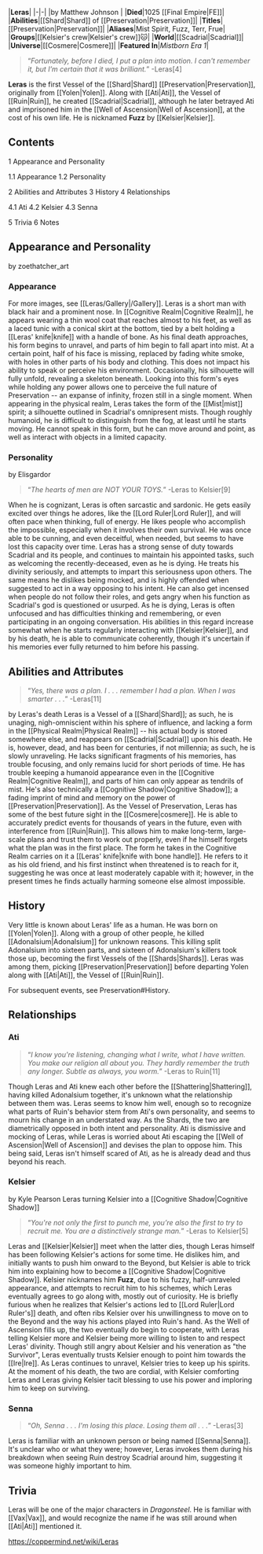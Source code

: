|**Leras**|
|-|-|
|by  Matthew Johnson |
|**Died**|1025 [[Final Empire\|FE]]|
|**Abilities**|[[Shard\|Shard]] of [[Preservation\|Preservation]]|
|**Titles**|[[Preservation\|Preservation]]|
|**Aliases**|Mist Spirit, Fuzz, Terr, Frue|
|**Groups**|[[Kelsier's crew\|Kelsier's crew]]🐱︎|
|**World**|[[Scadrial\|Scadrial]]|
|**Universe**|[[Cosmere\|Cosmere]]|
|**Featured In**|*Mistborn Era 1*|

>“*Fortunately, before I died, I put a plan into motion. I can't remember it, but I’m certain that it was brilliant.*”
\-Leras[4]


**Leras** is the first Vessel of the [[Shard\|Shard]] [[Preservation\|Preservation]], originally from [[Yolen\|Yolen]]. Along with [[Ati\|Ati]], the Vessel of [[Ruin\|Ruin]], he created [[Scadrial\|Scadrial]], although he later betrayed Ati and imprisoned him in the [[Well of Ascension\|Well of Ascension]], at the cost of his own life. He is nicknamed **Fuzz** by [[Kelsier\|Kelsier]].

## Contents

1 Appearance and Personality

1.1 Appearance
1.2 Personality


2 Abilities and Attributes
3 History
4 Relationships

4.1 Ati
4.2 Kelsier
4.3 Senna


5 Trivia
6 Notes


## Appearance and Personality
 by  zoethatcher_art 
### Appearance
For more images, see [[Leras/Gallery\|/Gallery]].
Leras is a short man with black hair and a prominent nose. In [[Cognitive Realm\|Cognitive Realm]], he appears wearing a thin wool coat that reaches almost to his feet, as well as a laced tunic with a conical skirt at the bottom, tied by a belt holding a [[Leras' knife\|knife]] with a handle of bone. As his final death approaches, his form begins to unravel, and parts of him begin to fall apart into mist. At a certain point, half of his face is missing, replaced by fading white smoke, with holes in other parts of his body and clothing. This does not impact his ability to speak or perceive his environment. Occasionally, his silhouette will fully unfold, revealing a skeleton beneath. Looking into this form's eyes while holding any power allows one to perceive the full nature of Preservation -- an expanse of infinity, frozen still in a single moment.
When appearing in the physical realm, Leras takes the form of the [[Mist\|mist]] spirit; a silhouette outlined in Scadrial's omnipresent mists. Though roughly humanoid, he is difficult to distinguish from the fog, at least until he starts moving. He cannot speak in this form, but he can move around and point, as well as interact with objects in a limited capacity.


### Personality
 by  Elisgardor 
>“*The hearts of men are NOT YOUR TOYS.*”
\-Leras to Kelsier[9]


When he is cognizant, Leras is often sarcastic and sardonic. He gets easily excited over things he adores, like the [[Lord Ruler\|Lord Ruler]], and will often pace when thinking, full of energy. He likes people who accomplish the impossible, especially when it involves their own survival. He was once able to be cunning, and even deceitful, when needed, but seems to have lost this capacity over time.
Leras has a strong sense of duty towards Scadrial and its people, and continues to maintain his appointed tasks, such as welcoming the recently-deceased, even as he is dying. He treats his divinity seriously, and attempts to impart this seriousness upon others. The same means he dislikes being mocked, and is highly offended when suggested to act in a way opposing to his intent. He can also get incensed when people do not follow their roles, and gets angry when his function as Scadrial's god is questioned or usurped.
As he is dying, Leras is often unfocused and has difficulties thinking and remembering, or even participating in an ongoing conversation. His abilities in this regard increase somewhat when he starts regularly interacting with [[Kelsier\|Kelsier]], and by his death, he is able to communicate coherently, though it's uncertain if his memories ever fully returned to him before his passing.

## Abilities and Attributes
>“*Yes, there was a plan. I . . . remember I had a plan. When I was smarter . . .*”
\-Leras[11]


 by  Leras's death
Leras is a Vessel of a [[Shard\|Shard]]; as such, he is unaging, nigh-omniscient within his sphere of influence, and lacking a form in the [[Physical Realm\|Physical Realm]] -- his actual body is stored somewhere else, and reappears on [[Scadrial\|Scadrial]] upon his death. He is, however, dead, and has been for centuries, if not millennia; as such, he is slowly unraveling. He lacks significant fragments of his memories, has trouble focusing, and only remains lucid for short periods of time. He has trouble keeping a humanoid appearance even in the [[Cognitive Realm\|Cognitive Realm]], and parts of him can only appear as tendrils of mist. He's also technically a [[Cognitive Shadow\|Cognitive Shadow]]; a fading imprint of mind and memory on the power of [[Preservation\|Preservation]].
As the Vessel of Preservation, Leras has some of the best future sight in the [[Cosmere\|cosmere]]. He is able to accurately predict events for thousands of years in the future, even with interference from [[Ruin\|Ruin]]. This allows him to make long-term, large-scale plans and trust them to work out properly, even if he himself forgets what the plan was in the first place.
The form he takes in the Cognitive Realm carries on it a [[Leras' knife\|knife with bone handle]]. He refers to it as his old friend, and his first instinct when threatened is to reach for it, suggesting he was once at least moderately capable with it; however, in the present times he finds actually harming someone else almost impossible.

## History
Very little is known about Leras' life as a human. He was born on [[Yolen\|Yolen]]. Along with a group of other people, he killed [[Adonalsium\|Adonalsium]] for unknown reasons. This killing split Adonalsium into sixteen parts, and sixteen of Adonalsium's killers took those up, becoming the first Vessels of the [[Shards\|Shards]]. Leras was among them, picking [[Preservation\|Preservation]] before departing Yolen along with [[Ati\|Ati]], the Vessel of [[Ruin\|Ruin]].

For subsequent events, see Preservation#History.


## Relationships
### Ati
>“*I know you're listening, changing what I write, what I have written. You make our religion all about you. They hardly remember the truth any longer. Subtle as always, you worm.*”
\-Leras to Ruin[11]


Though Leras and Ati knew each other before the [[Shattering\|Shattering]], having killed Adonalsium together, it's unknown what the relationship between them was. Leras seems to know him well, enough so to recognize what parts of Ruin's behavior stem from Ati's own personality, and seems to mourn his change in an understated way. As the Shards, the two are diametrically opposed in both intent and personality. Ati is dismissive and mocking of Leras, while Leras is worried about Ati escaping the [[Well of Ascension\|Well of Ascension]] and devises the plan to oppose him. This being said, Leras isn't himself scared of Ati, as he is already dead and thus beyond his reach.

### Kelsier
 by  Kyle Pearson  Leras turning Kelsier into a [[Cognitive Shadow\|Cognitive Shadow]]
>“*You're not only the first to punch me, you’re also the first to try to recruit me. You are a distinctively strange man.*”
\-Leras to Kelsier[5]


Leras and [[Kelsier\|Kelsier]] meet when the latter dies, though Leras himself has been following Kelsier's actions for some time. He dislikes him, and initially wants to push him onward to the Beyond, but Kelsier is able to trick him into explaining how to become a [[Cognitive Shadow\|Cognitive Shadow]]. Kelsier nicknames him **Fuzz**, due to his fuzzy, half-unraveled appearance, and attempts to recruit him to his schemes, which Leras eventually agrees to go along with, mostly out of curiosity. He is briefly furious when he realizes that Kelsier's actions led to [[Lord Ruler\|Lord Ruler's]] death, and often ribs Kelsier over his unwillingness to move on to the Beyond and the way his actions played into Ruin's hand.
As the Well of Ascension fills up, the two eventually do begin to cooperate, with Leras telling Kelsier more and Kelsier being more willing to listen to and respect Leras' divinity. Though still angry about Kelsier and his veneration as "the Survivor", Leras eventually trusts Kelsier enough to point him towards the [[Ire\|Ire]]. As Leras continues to unravel, Kelsier tries to keep up his spirits. At the moment of his death, the two are cordial, with Kelsier comforting Leras and Leras giving Kelsier tacit blessing to use his power and imploring him to keep on surviving.

### Senna
>“*Oh, Senna . . . I'm losing this place. Losing them all . . .*”
\-Leras[3]


Leras is familiar with an unknown person or being named [[Senna\|Senna]]. It's unclear who or what they were; however, Leras invokes them during his breakdown when seeing Ruin destroy Scadrial around him, suggesting it was someone highly important to him.

## Trivia
Leras will be one of the major characters in *Dragonsteel*.
He is familiar with [[Vax\|Vax]], and would recognize the name if he was still around when [[Ati\|Ati]] mentioned it.


https://coppermind.net/wiki/Leras